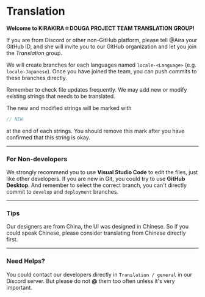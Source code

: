 # Translation

**Welcome to KIRAKIRA☆DOUGA PROJECT TEAM TRANSLATION GROUP!**

If you are from Discord or other non-GitHub platform, please tell @Aira your GitHub ID, and she will invite you to our GitHub organization and let you join the *Translation* group.

We will create branches for each languages named `locale-<Language>` (e.g. `locale-Japanese`). Once you have joined the team, you can push commits to these branches directly.

Remember to check file updates frequently. We may add new or modify existing strings that needs to be translated.

The new and modified strings will be marked with
```typescript
// NEW
```
at the end of each strings. You should remove this mark after you have confirmed that this string is okay.

---

### For Non-developers

We strongly recommend you to use **Visual Studio Code** to edit the files, just like other developers. If you are new in Git, you could try to use **GitHub Desktop**. And remember to select the correct branch, you can't directly commit to `develop` and `deployment` branches.

---

### Tips

Our designers are from China, the UI was designed in Chinese. So if you could speak Chinese, please consider translating from Chinese directly first.

---

### Need Helps?

You could contact our developers directly in `Translation / general` in our Discord server. But please do not **@** them too often unless it's very important.
